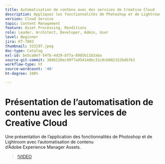 ```yaml
---
title: Automatisation de contenu avec des services de Creative Cloud
description: Appliquez les fonctionnalités de Photoshop et de Lightroom avec l’automatisation de contenu d’Adobe Experience Manager Assets.
version: Cloud Service
topic: Content Management
feature: Asset Processing, Renditions
role: Leader, Architect, Developer, Admin, User
level: Beginner
jira: KT-7803
thumbnail: 333197.jpeg
doc-type: Catalog
exl-id: be5ca0e7-54fb-4d19-bf7a-8985b11b3aba
source-git-commit: 30d6120ec99f7a95414dbc31c0cb002152bd6763
workflow-type: ht
source-wordcount: '40'
ht-degree: 100%

---
```


# Présentation de l’automatisation de contenu avec les services de Creative Cloud

Une présentation de l’application des fonctionnalités de Photoshop et de Lightroom avec l’automatisation de contenu d’Adobe Experience Manager Assets.

>[!VIDEO](https://video.tv.adobe.com/v/333197?quality=12&learn=on)
